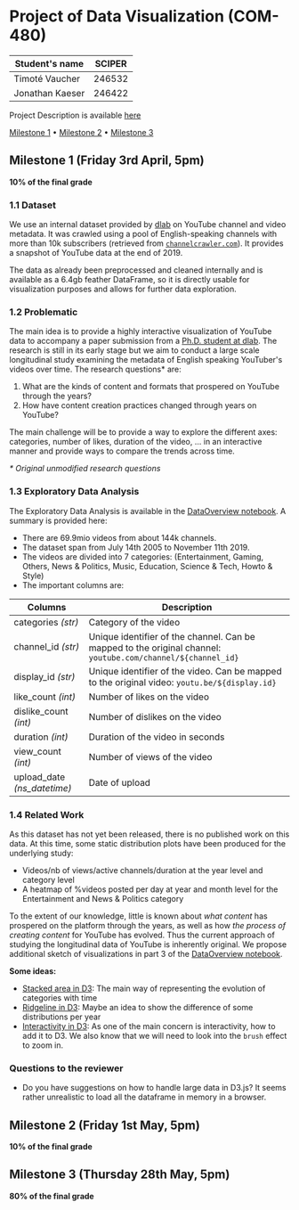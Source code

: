 # Project of Data Visualization (COM-480)

| Student's name  | SCIPER |
| --------------- | ------ |
| Timoté Vaucher  | 246532 |
| Jonathan Kaeser | 246422 |

Project Description is available [here](https://com-480-data-visualization.github.io/2020-project-guidelines/)

[Milestone 1](#milestone-1-friday-3rd-april-5pm) • [Milestone 2](#milestone-2-friday-1st-may-5pm) • [Milestone 3](#milestone-3-thursday-28th-may-5pm)

## Milestone 1 (Friday 3rd April, 5pm)

**10% of the final grade**

### 1.1 Dataset

We use an internal dataset provided by [dlab]( https://dlab.epfl.ch/ ) on YouTube channel and video metadata. It was crawled using a pool of English-speaking channels with more than 10k subscribers (retrieved from [`channelcrawler.com`]( https://channelcrawler.com/ )). It provides a snapshot of YouTube data at the end of 2019.

The data as already been preprocessed and cleaned internally and is available as a 6.4gb feather DataFrame, so it is directly usable for visualization purposes and allows for further data exploration.

### 1.2 Problematic

The main idea is to provide a highly interactive visualization of YouTube data to accompany a paper submission from a [Ph.D. student at dlab]( https://manoelhortaribeiro.github.io/ ). The research is still in its early stage but we aim to conduct a large scale longitudinal study examining the metadata of English speaking YouTuber's videos over time. The research questions* are:

1. What are the kinds of content and formats that prospered on YouTube through the years?
2. How have content creation practices changed through years on YouTube?

The main challenge will be to provide a way to explore the different axes: categories, number of likes, duration of the video, ... in an interactive manner and provide ways to compare the trends across time.

*\* Original unmodified research questions*

### 1.3 Exploratory Data Analysis

The Exploratory Data Analysis is available in the [DataOverview notebook](notebooks/DataOverview.ipynb). A summary is provided here:

- There are 69.9mio videos from about 144k channels.
- The dataset span from July 14th 2005 to November 11th 2019.
- The videos are divided into 7 categories: (Entertainment, Gaming, Others, News & Politics, Music, Education, Science & Tech, Howto & Style)
- The important columns are:

| Columns                     | Description                                                  |
| --------------------------- | ------------------------------------------------------------ |
| categories *(str)*          | Category of the video                                        |
| channel_id *(str)*          | Unique identifier of the channel. Can be mapped to the original channel: `youtube.com/channel/${channel_id}` |
| display_id *(str)*          | Unique identifier of the video. Can be mapped to the original video: `youtu.be/${display.id}` |
| like_count *(int)*          | Number of likes on the video                                 |
| dislike_count *(int)*       | Number of dislikes on the video                              |
| duration *(int)*            | Duration of the video in seconds                             |
| view_count *(int)*          | Number of views of the video                                 |
| upload_date *(ns_datetime)* | Date of upload                                               |


### 1.4 Related Work

As this dataset has not yet been released, there is no published work on this data. At this time, some static distribution plots have been produced for the underlying study:
- Videos/nb of views/active channels/duration at the year level and category level
- A heatmap of %videos posted per day at year and month level for the Entertainment and News & Politics category

To the extent of our knowledge, little is known about *what content* has prospered on the platform through the years, as well as how *the process of creating content* for YouTube has evolved. Thus the current approach of studying the longitudinal data of YouTube is inherently original. We propose additional sketch of visualizations in part 3 of the [DataOverview notebook](notebooks/DataOverview.ipynb).

**Some ideas:**
- [Stacked area in D3](https://www.d3-graph-gallery.com/stackedarea.html): The main way of representing the evolution of categories with time
- [Ridgeline in D3](https://www.d3-graph-gallery.com/ridgeline.html): Maybe an idea to show the difference of some distributions per year
- [Interactivity in D3](https://www.d3-graph-gallery.com/interactivity.html): As one of the main concern is interactivity, how to add it to D3. We also know that we will need to look into the `brush` effect to zoom in.


### Questions to the reviewer

- Do you have suggestions on how to handle large data in D3.js? It seems rather unrealistic to load all the dataframe in memory in a browser.


## Milestone 2 (Friday 1st May, 5pm)

**10% of the final grade**


## Milestone 3 (Thursday 28th May, 5pm)

**80% of the final grade**

